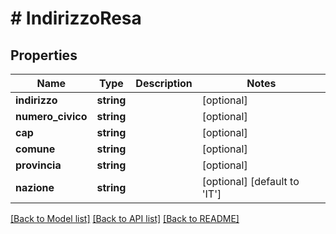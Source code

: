 # # IndirizzoResa

## Properties

Name | Type | Description | Notes
------------ | ------------- | ------------- | -------------
**indirizzo** | **string** |  | [optional]
**numero_civico** | **string** |  | [optional]
**cap** | **string** |  | [optional]
**comune** | **string** |  | [optional]
**provincia** | **string** |  | [optional]
**nazione** | **string** |  | [optional] [default to 'IT']

[[Back to Model list]](../../README.md#models) [[Back to API list]](../../README.md#endpoints) [[Back to README]](../../README.md)
